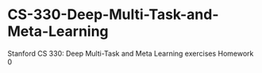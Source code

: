 # CS-330-Deep-Multi-Task-and-Meta-Learning
Stanford CS 330: Deep Multi-Task and Meta Learning exercises Homework 0
